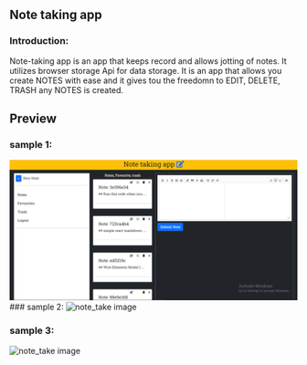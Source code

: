 ## Note taking app

### Introduction:
Note-taking app is an app that keeps record and allows jotting of notes. It utilizes browser storage Api for data storage.
It is an app that allows you create NOTES with ease and it gives tou the freedomn to EDIT, DELETE, TRASH any  NOTES is created. 

## Preview

### sample 1:
<img src='public/preview_img/Screenshot_1.png' alt='note_take image' />
<!-- {process.env.PUBLIC_URL + '/yourPathHere.jpg'} -->
### sample 2:
<img src='preview_img/Screenshot_2.png' alt='note_take image'>

### sample 3:
<img src='preview_img/Screenshot_3.png' alt='note_take image'>